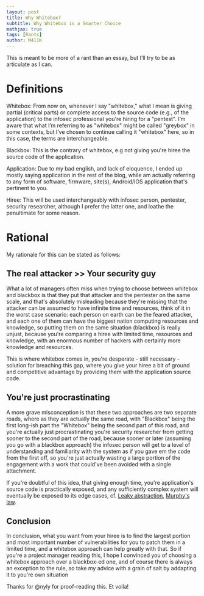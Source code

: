 ```yaml
---
layout: post
title: Why Whitebox?
subtitle: Why Whitebox is a Smarter Choice
mathjax: true
tags: [Rants]
author: M411K
---
```


This is meant to be more of a rant than an essay, but I’ll try to be as articulate as I can.

# Definitions

Whitebox: From now on, whenever I say "whitebox," what I mean is giving partial (critical parts) or complete access to the source code (e.g., of the application) to the infosec professional you're hiring for a "pentest". I’m aware that what I’m referring to as "whitebox" might be called "greybox" in some contexts, but I’ve chosen to continue calling it "whitebox" here, so in this case, the terms are interchangeable.

Blackbox: This is the contrary of whitebox, e.g not giving you're hiree the source code of the application.

Application: Due to my bad english, and lack of eloquence, I ended up mostly saying application in the rest of the blog, while am actually referring to any form of software, firmware, site(s), Android/IOS application that's pertinent to you.

Hiree: This will be used interchangeably with infosec person, pentester, security researcher, although I prefer the latter one, and loathe the penultimate for some reason.

# Rational

My rationale for this can be stated as follows:

## The real attacker >> Your security guy

What a lot of managers often miss when trying to choose between whitebox and blackbox is that they put that attacker and the pentester on the same scale, and that's absolutely misleading because they're missing that the attacker can be assumed to have infinite time and resources, think of it in the worst case scenario: each person on earth can be the feared attacker, and each one of them can have the biggest nation computing resources and knowledge, so putting them on the same situation (blackbox) is really unjust, because you're comparing a hiree with limited time, resources and knowledge, with an enormous number of hackers with certainly more knowledge and resources.

This is where whitebox comes in, you're desperate - still necessary - solution for breaching this gap, where you give your hiree a bit of ground and competitive advantage by providing them with the application source code.

## You're just procrastinating

A more grave misconception is that these two approaches are two separate roads, where as they are actually the same road, with "Blackbox" being the first long-ish part the "Whitebox" being the second part of this road, and you're actually just procrastinating you're security researcher from getting sooner to the second part of the road, because sooner or later (assuming you go with a blackbox approach) the infosec person will get to a level of understanding and familiarity with the system as if you gave em the code from the first off, so you're just actually wasting a large portion of the engagement with a work that could've been avoided with a single attachment.

If you're doubtful of this idea, that giving enough time, you're application's source code is practically exposed, and any sufficiently complex system will eventually be exposed to its edge cases, cf. [Leaky abstraction](https://en.wikipedia.org/wiki/Leaky_abstraction), [Murphy's law](https://en.wikipedia.org/wiki/Murphy%27s_law).

## Conclusion

In conclusion, what you want from your hiree is to find the largest portion and most important number of vulnerabilities for you to patch them in a limited time, and a whitebox approach can help greatly with that. So if you're a project manager reading this, I hope I convinced you of choosing a whitebox approach over a blackbox-ed one, and of course there is always an exception to the rule, so take my advice with a grain of salt by addapting it to you're own situation

Thanks for @nyly for proof-reading this. Et voila!
